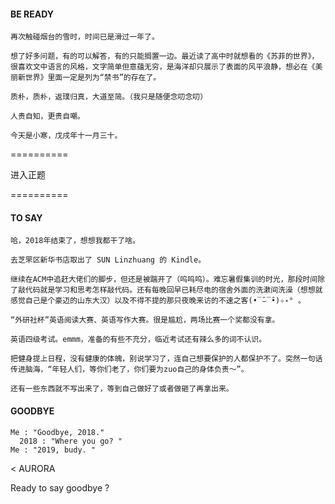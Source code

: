 #### BE READY 

	再次触碰烟台的雪时，时间已是滑过一年了。
	
	想了好多问题，有的可以解答，有的只能搁置一边。最近读了高中时就想看的《苏菲的世界》，很喜欢文中语言的风格，文字简单但意蕴无穷，是海洋却只展示了表面的风平浪静，想必在《美丽新世界》里面一定是列为“禁书”的存在了。

	质朴，质朴，返璞归真，大道至简。（我只是随便念叨念叨）
	
	人贵自知，更贵自嘲。

	今天是小寒，戊戌年十一月三十。

========== 

进入正题

==========


#### TO SAY

	
	哈，2018年结束了，想想我都干了啥。

	去芝罘区新华书店取出了 SUN Linzhuang 的 Kindle。
	
	继续在ACM中追赶大佬们的脚步，但还是被踹开了（呜呜呜）。难忘暑假集训的时光，那段时间除了敲代码就是学习和思考怎样敲代码。还有每晚回早已耗尽电的宿舍外面的洗漱间洗澡（想想就感觉自己是个豪迈的山东大汉）以及不得不提的那只夜晚来访的不速之客(•‾̑⌣‾̑•)✧˖° 。
	
	“外研社杯”英语阅读大赛、英语写作大赛。很是尴尬，两场比赛一个奖都没有拿。	

	英语四级考试。emmm，准备的有些不充分，临近考试还有辣么多的词不认识。
	
	把健身提上日程，没有健康的体魄，别说学习了，连自己想要保护的人都保护不了。突然一句话传进脑海，“年轻人们，等你们老了，你们要为zuo自己的身体负责～”。
	
	还有一些东西就不写出来了，等到自己做好了或者做砸了再拿出来。

#### GOODBYE

	Me : "Goodbye, 2018."
      2018 : "Where you go? "
	Me : "2019, budy. "
 
<  AURORA	
	

Ready to say goodbye ?






